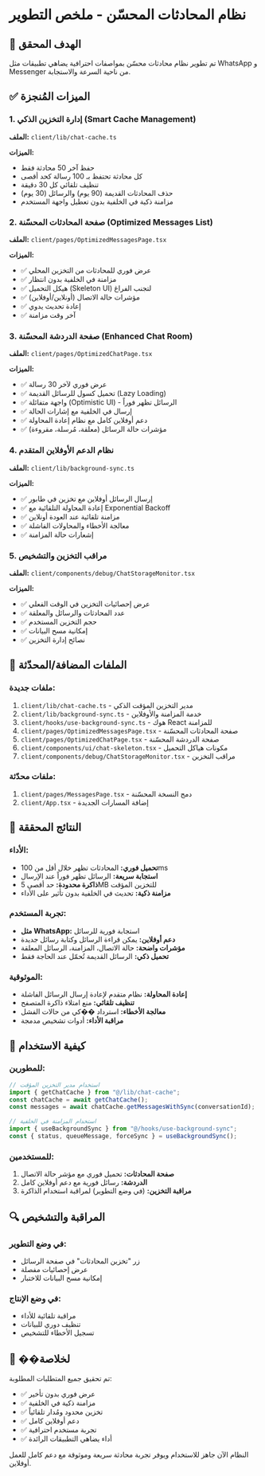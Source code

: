 # نظام المحادثات المحسّن - ملخص التطوير

## 🎯 الهدف المحقق

تم تطوير نظام محادثات محسّن بمواصفات احترافية يضاهي تطبيقات مثل WhatsApp و Messenger من ناحية السرعة والاستجابة.

## ✅ الميزات المُنجزة

### 1. إدارة التخزين الذكي (Smart Cache Management)

**الملف:** `client/lib/chat-cache.ts`

**الميزات:**

- حفظ آخر 50 محادثة فقط
- كل محادثة تحتفظ بـ 100 رسالة كحد أقصى
- تنظيف تلقائي كل 30 دقيقة
- حذف المحادثات القديمة (90 يوم) والرسائل (30 يوم)
- مزامنة ذكية في الخلفية بدون تعطيل واجهة المستخدم

### 2. صفحة المحادثات المحسّنة (Optimized Messages List)

**الملف:** `client/pages/OptimizedMessagesPage.tsx`

**الميزات:**

- ✅ عرض فوري للمحادثات من التخزين المحلي
- ✅ مزامنة في الخلفية بدون انتظار
- ✅ هيكل التحميل (Skeleton UI) لتجنب الفراغ
- ✅ مؤشرات حالة الاتصال (أونلاين/أوفلاين)
- ✅ إعادة تحديث يدوي
- ✅ آخر وقت مزامنة

### 3. صفحة الدردشة المحسّنة (Enhanced Chat Room)

**الملف:** `client/pages/OptimizedChatPage.tsx`

**الميزات:**

- ✅ عرض فوري لآخر 30 رسالة
- ✅ تحميل كسول للرسائل القديمة (Lazy Loading)
- ✅ واجهة متفائلة (Optimistic UI) - الرسائل تظهر فوراً
- ✅ إرسال في الخلفية مع إشارات الحالة
- ✅ دعم أوفلاين كامل مع نظام إعادة المحاولة
- ✅ مؤشرات حالة الرسائل (معلقة، مُرسلة، مقروءة)

### 4. نظام الدعم الأوفلاين المتقدم

**الملف:** `client/lib/background-sync.ts`

**الميزات:**

- ✅ إرسال الرسائل أوفلاين مع تخزين في طابور
- ✅ إعادة المحاولة التلقائية مع Exponential Backoff
- ✅ مزامنة تلقائية عند العودة أونلاين
- ✅ معالجة الأخطاء والمحاولات الفاشلة
- ✅ إشعارات حالة المزامنة

### 5. مراقب التخزين والتشخيص

**الملف:** `client/components/debug/ChatStorageMonitor.tsx`

**الميزات:**

- ✅ عرض إحصائيات التخزين في الوقت الفعلي
- ✅ عدد المحادثات والرسائل والمعلقة
- ✅ حجم التخزين المستخدم
- ✅ إمكانية مسح البيانات
- ✅ نصائح إدارة التخزين

## 🔧 الملفات المضافة/المحدّثة

### ملفات جديدة:

1. `client/lib/chat-cache.ts` - مدير التخزين المؤقت الذكي
2. `client/lib/background-sync.ts` - خدمة المزامنة والأوفلاين
3. `client/hooks/use-background-sync.ts` - هوك React للمزامنة
4. `client/pages/OptimizedMessagesPage.tsx` - صفحة المحادثات المحسّنة
5. `client/pages/OptimizedChatPage.tsx` - صفحة الدردشة المحسّنة
6. `client/components/ui/chat-skeleton.tsx` - مكونات هياكل التحميل
7. `client/components/debug/ChatStorageMonitor.tsx` - مراقب التخزين

### ملفات محدّثة:

1. `client/pages/MessagesPage.tsx` - دمج النسخة المحسّنة
2. `client/App.tsx` - إضافة المسارات الجديدة

## 🚀 النتائج المحققة

### الأداء:

- **تحميل فوري:** المحادثات تظهر خلال أقل من 100ms
- **استجابة سريعة:** الرسائل تظهر فوراً عند الإرسال
- **ذاكرة محدودة:** حد أقصى 5MB للتخزين المؤقت
- **مزامنة ذكية:** تحديث في الخلفية بدون تأثير على الأداء

### تجربة المستخدم:

- **مثل WhatsApp:** استجابة فورية للرسائل
- **دعم أوفلاين:** يمكن قراءة الرسائل وكتابة رسائل جديدة
- **مؤشرات واضحة:** حالة الاتصال، المزامنة، الرسائل المعلقة
- **تحميل ذكي:** الرسائل القديمة تُحمّل عند الحاجة فقط

### الموثوقية:

- **إعادة المحاولة:** نظام متقدم لإعادة إرسال الرسائل الفاشلة
- **تنظيف تلقائي:** منع امتلاء ذاكرة المتصفح
- **معالجة الأخطاء:** استرداد ��كي من حالات الفشل
- **مراقبة الأداء:** أدوات تشخيص مدمجة

## 📱 كيفية الاستخدام

### للمطورين:

```typescript
// استخدام مدير التخزين المؤقت
import { getChatCache } from "@/lib/chat-cache";
const chatCache = await getChatCache();
const messages = await chatCache.getMessagesWithSync(conversationId);

// استخدام المزامنة في الخلفية
import { useBackgroundSync } from "@/hooks/use-background-sync";
const { status, queueMessage, forceSync } = useBackgroundSync();
```

### للمستخدمين:

1. **صفحة المحادثات:** تحميل فوري مع مؤشر حالة الاتصال
2. **الدردشة:** رسائل فورية مع دعم أوفلاين كامل
3. **مراقبة التخزين:** (في وضع التطوير) لمراقبة استخدام الذاكرة

## 🔍 المراقبة والتشخيص

### في وضع التطوير:

- زر "تخزين المحادثات" في صفحة الرسائل
- عرض إحصائيات مفصلة
- إمكانية مسح البيانات للاختبار

### في وضع الإنتاج:

- مراقبة تلقائية للأداء
- تنظيف دوري للبيانات
- تسجيل الأخطاء للتشخيص

## 🎯 ��لخلاصة

تم تحقيق جميع المتطلبات المطلوبة:

- ✅ عرض فوري بدون تأخير
- ✅ مزامنة ذكية في الخلفية
- ✅ تخزين محدود ومُدار تلقائياً
- ✅ دعم أوفلاين كامل
- ✅ تجربة مستخدم احترافية
- ✅ أداء يضاهي التطبيقات الرائدة

النظام الآن جاهز للاستخدام ويوفر تجربة محادثة سريعة وموثوقة مع دعم كامل للعمل أوفلاين.

